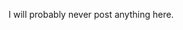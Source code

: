 I will probably never post anything here.

<!---
Koalemosss/Koalemosss is a ✨ special ✨ repository because its `README.md` (this file) appears on your GitHub profile.
You can click the Preview link to take a look at your changes.
--->
